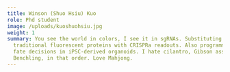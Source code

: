 ```yaml
---
title: Winson (Shuo Hsiu) Kuo
role: Phd student
image: /uploads/kuoshuohsiu.jpg
weight: 1
summary: You see the world in colors, I see it in sgRNAs. Substituting
  traditional fluorescent proteins with CRISPRa readouts. Also programming cell
  fate decisions in iPSC-derived organoids. I hate cilantro, Gibson assembly and
  Benchling, in that order. Love Mahjong.
---
```

